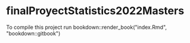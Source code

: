 # finalProyectStatistics2022Masters

To compile this project run bookdown::render_book("index.Rmd", "bookdown::gitbook")